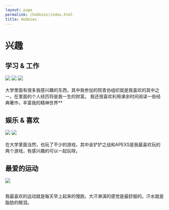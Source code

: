 ```yaml
---
layout: page
permalink: /hobbies/index.html
title: Hobbies
---
```


# 兴趣

## 学习 & 工作

<div class="third">
<img src="/images/liuhuayu.jpg">
<img src="/images/huodong.jpg">
<img src="/images/learn.jpg">
</div>
<br>  大学里面有很多我感兴趣的东西，其中我参加的院青协组织就是我喜欢的其中之一。在里面的个人经历将是我一生的财富。
我还很喜欢利用课余时间阅读一些经典著作，丰富我的精神世界** 




## 娱乐 & 喜欢

<div class="second">
<img src="/images/game1.jpg">
<img src="/images/game2.jpg">

</div>
<br>  在大学里面当然，也玩了不少的游戏，其中金铲铲之战和APEXS是我最喜欢玩的两个游戏，有感兴趣的可以一起玩呀。

## 最爱的运动

<div class="once">
<img src="/images/paobu.jpg">

<br>   我最喜欢的运动就是每天早上起来的慢跑，大汗淋漓的感觉是最舒服的。汗水就是脂肪的眼泪。





